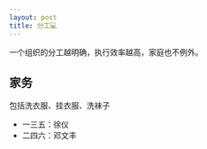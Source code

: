 ```yaml
---
layout: post
title: 分工💻
---
```


一个组织的分工越明确，执行效率越高，家庭也不例外。

## 家务

包括洗衣服、挂衣服、洗袜子

- 一三五：徐仪
- 二四六：邓文丰
